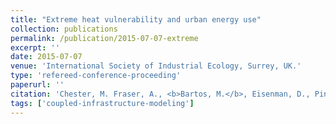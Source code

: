 ```yaml
---
title: "Extreme heat vulnerability and urban energy use"
collection: publications
permalink: /publication/2015-07-07-extreme
excerpt: ''
date: 2015-07-07
venue: 'International Society of Industrial Ecology, Surrey, UK.'
type: 'refereed-conference-proceeding'
paperurl: ''
citation: 'Chester, M. Fraser, A., <b>Bartos, M.</b>, Eisenman, D., Pincetl, S., Bondank, E., Leclair, H., Nahlik, M., Sivaraman, D., English, P., & Tseng, T. (2015). <i>Extreme heat vulnerability and urban energy use</i>. International Society of Industrial Ecology, Surrey, UK. [Oral Presentation]'
tags: ['coupled-infrastructure-modeling']
---
```

